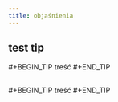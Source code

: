 ```yaml
---
title: objaśnienia
---
```


## test tip 
#+BEGIN_TIP
treść
#+END_TIP
##
#+BEGIN_TIP
treść
#+END_TIP
